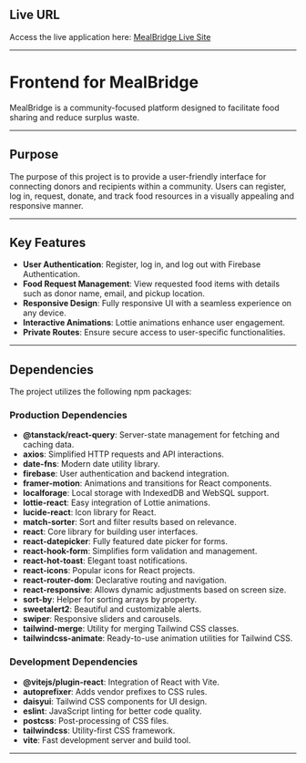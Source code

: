 ## Live URL

Access the live application here: [MealBridge Live Site](https://meal-bridge.web.app)

---

# Frontend for MealBridge  

MealBridge is a community-focused platform designed to facilitate food sharing and reduce surplus waste. 

---

## Purpose

The purpose of this project is to provide a user-friendly interface for connecting donors and recipients within a community. Users can register, log in, request, donate, and track food resources in a visually appealing and responsive manner.

---
  
## Key Features

- **User Authentication**: Register, log in, and log out with Firebase Authentication.
- **Food Request Management**: View requested food items with details such as donor name, email, and pickup location.
- **Responsive Design**: Fully responsive UI with a seamless experience on any device.
- **Interactive Animations**: Lottie animations enhance user engagement.
- **Private Routes**: Ensure secure access to user-specific functionalities.

---

## Dependencies

The project utilizes the following npm packages:  

### Production Dependencies
- **@tanstack/react-query**: Server-state management for fetching and caching data.
- **axios**: Simplified HTTP requests and API interactions.
- **date-fns**: Modern date utility library.
- **firebase**: User authentication and backend integration.
- **framer-motion**: Animations and transitions for React components.
- **localforage**: Local storage with IndexedDB and WebSQL support.
- **lottie-react**: Easy integration of Lottie animations.
- **lucide-react**: Icon library for React.
- **match-sorter**: Sort and filter results based on relevance.
- **react**: Core library for building user interfaces.
- **react-datepicker**: Fully featured date picker for forms.
- **react-hook-form**: Simplifies form validation and management.
- **react-hot-toast**: Elegant toast notifications.
- **react-icons**: Popular icons for React projects.
- **react-router-dom**: Declarative routing and navigation.
- **react-responsive**: Allows dynamic adjustments based on screen size.
- **sort-by**: Helper for sorting arrays by property.
- **sweetalert2**: Beautiful and customizable alerts.
- **swiper**: Responsive sliders and carousels.
- **tailwind-merge**: Utility for merging Tailwind CSS classes.
- **tailwindcss-animate**: Ready-to-use animation utilities for Tailwind CSS.

### Development Dependencies
- **@vitejs/plugin-react**: Integration of React with Vite.
- **autoprefixer**: Adds vendor prefixes to CSS rules.
- **daisyui**: Tailwind CSS components for UI design.
- **eslint**: JavaScript linting for better code quality.
- **postcss**: Post-processing of CSS files.
- **tailwindcss**: Utility-first CSS framework.
- **vite**: Fast development server and build tool.

---

